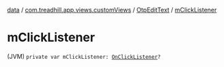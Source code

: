 [data](../../index.md) / [com.treadhill.app.views.customViews](../index.md) / [OtpEditText](index.md) / [mClickListener](./m-click-listener.md)

# mClickListener

(JVM) `private var mClickListener: `[`OnClickListener`](https://developer.android.com/reference/android/view/View/OnClickListener.html)`?`